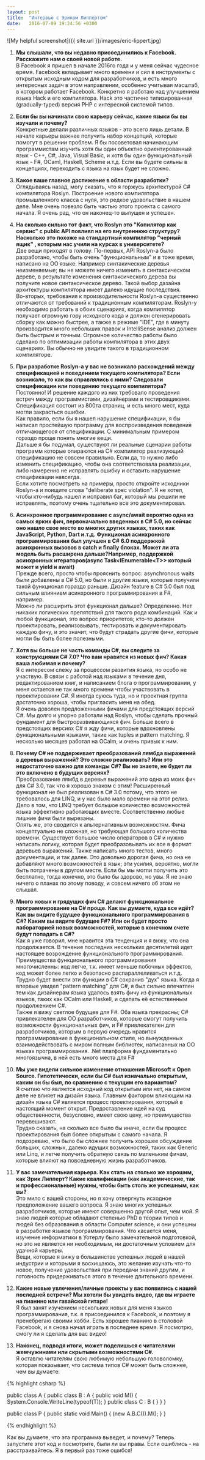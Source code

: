 ```yaml
---
layout: post
title:  "Интервью с Эриком Липпертом"
date:   2016-07-09 19:24:56 +0300
---
```


![My helpful screenshot]({{ site.url }}/images/eric-lippert.jpg)

1. **Мы слышали, что вы недавно присоединились к Facebook. Расскажите нам о своей новой работе.**    
В Facebook я пришел в начале 2016го года и у меня сейчас чудесное время. Facebook вкладывает много времени и сил в инструменты с открытым исходным кодом для разработчиков, и есть много интересных задач в этом направлении, особенно учитывая масштаб, в котором работает Facebook. Конкретно я работаю над улучшением языка Hack и его компилятора. Hack это частично типизированная (gradually-typed) версия PHP с интересной системой типов.  

2. **Если бы вы начинали свою карьеру сейчас, какие языки бы вы изучали и почему?**  
Конкретные делали различных языков - это всего лишь детали. В начале карьеры важнее получить набор концепций, которые помогут в решении проблем. Я бы посоветовал начинающим программистам изучить хотя бы один объектно ориентированный язык - C++, C#, Java, Visual Basic, и хотя бы один функциональный язык - F#, OCaml, Haskell, Scheme и.т.д. Если вы будете сильны в концепциях, переходить с языка на язык будет не сложно.  

3. **Какое ваше главное достижение в области разработки?**  
Оглядываясь назад, могу сказать, что я горжусь архитектурой C# компилятора Roslyn. Построение нового компилятора промышленного класса с нуля, это редкое удовольствие в нашем деле. Мне очень повезло быть частью этого проекта с самого начала. Я очень рад, что он наконец-то выпущен и успешен.  

4. **На сколько сильно тот факт, что Roslyn это "Копилятор как сервис" с public API повлиял на его внутреннюю структуру? Насколько это похоже на стандартный компилятор "черный ящик" , которым нас учили на курсах в университете?**  
Две вещи приходят в голову. 
По-первых, API Roslyn-а было разработано, чтобы быть очень "функциональным" и в тоже время, написано на ОО языке. Например синтакические деревья неизменяемые; вы не можете ничего изменить в синтаксическом дереве, в результате изменения синтаксического дерева вы получите новое синтаксическое дерево. Такой выбор дазайна архитектуры компилятора имеет далеко идущие последствия.  
Во-вторых, требования к производительности Roslyn-а существенно отличаются от требований к традиционным компиляторам. Roslyn-у необходимо работать в обоих сценариях, когда компилятор получает огромную гору исходного кода и должен сгенерировать сборку как можно быстрее, а также в режиме "IDE", где в минуту производится много небольших правок и IntelliSense анализ должен быть быстрым и точным. Огромное количество работы было сделано по оптимизации работы компилятора в этих двух сценариях. Вы обычно не увидите такого в традиционном компиляторе.  

5. **При разработке Roslyn-а у вас не возникало расхождений между спецификацией и поведением текущего компилятора? Если возникало, то как вы справлялись с ними? Следовали спецификации или поведению текущего компилятора?**  
Постоянно! И решение каждого из них требовало проведения встреч между программистами, дизайнерами и тестировщиками. Спецификация состоит из 800та страниц, и есть много мест, куда могли закрасться ошибки.  
Как правило, если бы я нашел нарушение спецификации, я бы написал простейшую программу для воспроизведения поведения отличающегося от спецификации. С минимальным примером гораздо проще понять многие вещи.  
Дальше я бы подумал, существуют ли реальные сценарии работы программ которые опираются на C# компилятор реализующий спецификацию не совсем правильно. Если да, то нужно либо изменить спецификацию, чтобы она соответствовала реализации, либо намеренно не исправлять ошибку и оставить нарушение спецификации навсегда.  
Если хотите посмотреть на примеры, просто откройте исходники Roslyn-а и поищите слова "deliberate spec violation". Я не хотел, чтобы кто-нибудь нашел и исправил баг, который мы решили не исправлять, поэтому очень тщательно все это документировал.  


6. **Асинхронное программирование с async/await вероятно одна из самых ярких фич, первоначально введенных в C# 5.0, но сейчас оно нашло свое место во многих других языках, таких как JavaScript, Python, Dart и.т.д. Функционал асинхронного программирования был улучшен в C# 6.0 поддержкой асинхронных вызовов в catch и finally блоках. Может ли эта модель быть расширена дальше?Например, поддержкой асинхронных итераторов(async Task\<IEnumerable\<T\>\> который может и yield и await)**  
Прежде всего, просто чтобы прояснить вопрос: asynchronous waits были добавлены в C# 5.0, но были и другие языки, которые получили такой функционал гораздо раньше. Дизайн feature в C# 5.0 был под сильным влиянием асинхронного программирования в F#, например.  
Можно ли расширить этот функционал дальше? Определенно. Нет никаких логических препятствий для такого рода комбинаций. Как и любой функционал, это вопрос приоритетов; кто-то должен проектировать, реализовывать, тестировать и документировать каждую фичу, и это значит, что будут страдать другие фичи, которые могли бы быть более полезными.  

7. **Хотя вы больше не часть команды C#, вы следите за конструкциями C# 7.0? Что вам нравится из новых фич? Какая ваша любимая и почему?**  
Я с интересом слежу за процессом развития языка, но особо не участвую. В связи с работой над языками в течение дня, редактированием книг, и написанием блога о программировании, у меня остается не так много времени чтобы участвовать в проектировании C#. Я иногда суюсь туда, но и проектная группа достаточно хороша, чтобы пригласить меня на обед.  
Я очень доволен предложенными фичами для предстоящих версий C#. Мы долго и упорно работали над Roslyn, чтобы сделать прочный фундамент для быстроразвивающихся фич. Больше всего в предстоящих версиях C# я жду фичи, которые вдохновлены функциональными языками, такие как tuples и pattern matching. Я несколько месяцев работал на OCalm, и очень привык к ним.  

8. **Почему C# не поддерживает преобразований лямбда выражений в деревья выражений? Это сложно реализовать? Или это недостаточно важно для команды C#? Вы не знаете, не будет ли это включено в будущих версиях?**  
Преобразование лямбд в деревья выражений это одна из моих фич для C# 3.0, так что я хорошо знаком с этим! Расширенный функционал не был реализован в C# 3.0 потому, что этого не требовалось для LINQ, и у нас было мало времени на этот релиз. Дело в том, что LINQ требует большое количество возможностей языка эффективно работающих вместе. Соответственно любые лишние фичи были вырезаны.  
Опять же, это сводится к альтернативным возможностям. Фича концептуально не сложная, но требующая большого количества времени. Существует большое число операторов в C# и нужно написать логику, которая будет преобразовывать их все в формат деревьев выражений. Также написать много тестов, много документации, и так далее. Это довольно дорогая фича, но она не добавляют много возможностей в язык; эти усилия, вероятно, могли быть потрачены в другом месте. Если бы мы могли получить это бесплатно, тогда конечно, это было бы здорово, но увы. Я не знаю ничего о планах по этому поводу, и совсем ничего об этом не слышал.  

9. **Много новых и грядущих фич C# делают функциональное программирование на C# проще. Как вы думаете, куда все идёт? Как вы видите будущее функционального программирования в C#? Каким вы видите будущее F#? Или он будет просто лабораторией новых возможностей, которые в конечном счете будут попадать в C#?**  
Как я уже говорил, мне нравится эта тенденция и я вижу, что она продолжается. В течение последних нескольких десятилетий идет настоящее возрождение функционального программирования. Преимущества функционального программирования многочисленны: код легче, т.к. имеет меньше побочных эффектов, код может более легко и безопасно распараллеливаться и.т.д.  
Трудно будет внести эти функции в C# сохранив "дух" языка. Когда я впервые увидел "pattern matching" для C#, я был сильно впечатлен тем как дизайнерам языка удалось взять фичу из функциональных языков, таких как OCalm или Haskell, и сделать её естественным продолжением C#.  
Также я вижу светлое будущее для F#. Оба языка прекрасны; C# привлекателен для ОО разработчиков, которые смогут получить возможности функциональных фич, и F# привлекателен для разработчиков, которым в первую очередь нравится программирование в функциональном стиле, но вынужденных взаимодействовать с миром полным библиотек, написанных на ОО языках программирования. .Net платформа фундаментально многоязычна, в ней есть много места для F#  

10. **Мы уже видели сильное изменение отношения Microsoft к Open Source. Гипотетически, если бы C# был изначально открытым, каким он бы был, по сравнению с текущим его вариантом?**  
Я считаю что является исходный код открытым или нет, на самом деле не влияет на дизайн языка. Главным фактором влияющим на дизайн языка C# является процесс проектирования, который в настоящий момент открыт. Предоставление идей на суд общественности, безусловно, имеет свою цену, но преимущества перевешивают.  
Трудно сказать, на сколько все было бы иначе, если бы процесс проектирования был более открытым с самого начала. Я подозреваю, что было бы сложнее получить хорошее обсуждение больших, сложных, далеко идущих возможностей, таких как Generic или Linq, и легче получить обратную связь по маленьким фичам, которые влияют на повседневную жизнь разработчиков.  

11. **У вас замечательная карьера. Как стать на столько же хорошим, как Эрик Липперт? Какие квалификации (как академические, так и профессиональные) нужны, чтобы быть столь же успешным, как вы?**  
Это мило с вашей стороны, но я хочу отвергнуть исходное предположение вашего вопроса. Я знаю многих успешных разработчиков, которые имеют совершенно другой опыт, чем мой. Я знаю людей которые обладают степенью PhD в теории типов и людей без образования в области Computer science, и они успешны в разработке языков программирования. Что касается меня, изучение информатики в Уотерлу было замечательной подготовкой, но это не является ни необходимым, ни достаточным условием для удачной карьеры.  
Вещи, которые я вижу в большинстве успешных людей в нашей индустрии и которыми я восхищаюсь, это желание изучать что-то новое, получение удовольствия при передачи знаний другим, и готовность придерживаться этого в течение длительного времени.  

12. **Какие новые увлечения/личные проекты у вас появились с нашей последней встречи? Мы хотели бы увидеть видео, где вы играете на пианино или гавайской гитаре!**  
Я был занят изучением нескольких новых для меня языков программирования, т.к. я  присоединился к Facebook, и поэтому я пренебрегаю своими хобби. Есть хорошее пианино в столовой Facebook, и я снова начал играть в последнее время. Я посмотрю, смогу ли я сделать для вас видео!

13. **Наконец, подводя итоги, может поделишься с читателями жемчужинами или скрытыми возможностями C#.**  
Я оставлю читателям свою любимую небольшую головоломку, которая показывает, что система типов C# может быть сложнее, чем вы думаете:

{% highlight csharp %}

public class A<T> {
  public class B : A<int> {
    public void M() { System.Console.WriteLine(typeof(T)); }
    public class C : B { }
  }
}

public class P {
  public static void Main() { (new A<string>.B.C()).M(); }
}

{% endhighlight %}

Как вы думаете, что эта программа выведет, и почему? Теперь запустите этот код и посмотрите, были ли вы правы. Если ошиблись - на расстраивайтесь. Я в первый раз тоже ошибся!